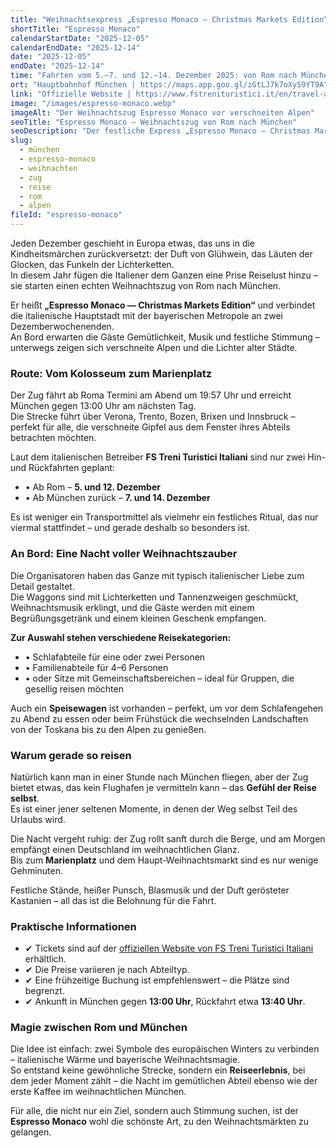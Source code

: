 ```yaml
---
title: "Weihnachtsexpress „Espresso Monaco — Christmas Markets Edition“"
shortTitle: "Espresso Monaco"
calendarStartDate: "2025-12-05"
calendarEndDate: "2025-12-14"
date: "2025-12-05"
endDate: "2025-12-14"
time: "Fahrten vom 5.–7. und 12.–14. Dezember 2025: von Rom nach München und zurück"
ort: "Hauptbahnhof München | https://maps.app.goo.gl/zGtLJ7k7oXyS9YT9A"
link: "Offizielle Website | https://www.fstrenituristici.it/en/travel-and-culture/espresso-monaco-mercatini.html"
image: "/images/espresso-monaco.webp"
imageAlt: "Der Weihnachtszug Espresso Monaco vor verschneiten Alpen"
seoTitle: "Espresso Monaco – Weihnachtszug von Rom nach München"
seoDescription: "Der festliche Express „Espresso Monaco — Christmas Markets Edition“ verbindet Rom und München im Dezember 2025 – durch die Alpen und europäische Winterstädte."
slug:
  - münchen
  - espresso-monaco
  - weihnachten
  - zug
  - reise
  - rom
  - alpen
fileId: "espresso-monaco"
---
```


Jeden Dezember geschieht in Europa etwas, das uns in die Kindheitsmärchen zurückversetzt: der Duft von Glühwein, das Läuten der Glocken, das Funkeln der Lichterketten.  
In diesem Jahr fügen die Italiener dem Ganzen eine Prise Reiselust hinzu – sie starten einen echten Weihnachtszug von Rom nach München.

Er heißt **„Espresso Monaco — Christmas Markets Edition“** und verbindet die italienische Hauptstadt mit der bayerischen Metropole an zwei Dezemberwochenenden.  
An Bord erwarten die Gäste Gemütlichkeit, Musik und festliche Stimmung – unterwegs zeigen sich verschneite Alpen und die Lichter alter Städte.

### Route: Vom Kolosseum zum Marienplatz

Der Zug fährt ab Roma Termini am Abend um 19:57 Uhr und erreicht München gegen 13:00 Uhr am nächsten Tag.  
Die Strecke führt über Verona, Trento, Bozen, Brixen und Innsbruck – perfekt für alle, die verschneite Gipfel aus dem Fenster ihres Abteils betrachten möchten.

Laut dem italienischen Betreiber **FS Treni Turistici Italiani** sind nur zwei Hin- und Rückfahrten geplant:
- • Ab Rom – **5. und 12. Dezember**  
- • Ab München zurück – **7. und 14. Dezember**

Es ist weniger ein Transportmittel als vielmehr ein festliches Ritual, das nur viermal stattfindet – und gerade deshalb so besonders ist.

### An Bord: Eine Nacht voller Weihnachtszauber

Die Organisatoren haben das Ganze mit typisch italienischer Liebe zum Detail gestaltet.  
Die Waggons sind mit Lichterketten und Tannenzweigen geschmückt, Weihnachtsmusik erklingt, und die Gäste werden mit einem Begrüßungsgetränk und einem kleinen Geschenk empfangen.

**Zur Auswahl stehen verschiedene Reisekategorien:**
- • Schlafabteile für eine oder zwei Personen  
- • Familienabteile für 4–6 Personen  
- • oder Sitze mit Gemeinschaftsbereichen – ideal für Gruppen, die gesellig reisen möchten

Auch ein **Speisewagen** ist vorhanden – perfekt, um vor dem Schlafengehen zu Abend zu essen oder beim Frühstück die wechselnden Landschaften von der Toskana bis zu den Alpen zu genießen.

### Warum gerade so reisen

Natürlich kann man in einer Stunde nach München fliegen, aber der Zug bietet etwas, das kein Flughafen je vermitteln kann – das **Gefühl der Reise selbst**.  
Es ist einer jener seltenen Momente, in denen der Weg selbst Teil des Urlaubs wird.

Die Nacht vergeht ruhig: der Zug rollt sanft durch die Berge, und am Morgen empfängt einen Deutschland im weihnachtlichen Glanz.  
Bis zum **Marienplatz** und dem Haupt-Weihnachtsmarkt sind es nur wenige Gehminuten.

Festliche Stände, heißer Punsch, Blasmusik und der Duft gerösteter Kastanien – all das ist die Belohnung für die Fahrt.

### Praktische Informationen

- ✔ Tickets sind auf der [offiziellen Website von FS Treni Turistici Italiani](https://www.fstrenituristici.it/en/travel-and-culture/espresso-monaco-mercatini.html) erhältlich.  
- ✔ Die Preise variieren je nach Abteiltyp.  
- ✔ Eine frühzeitige Buchung ist empfehlenswert – die Plätze sind begrenzt.  
- ✔ Ankunft in München gegen **13:00 Uhr**, Rückfahrt etwa **13:40 Uhr**.

### Magie zwischen Rom und München

Die Idee ist einfach: zwei Symbole des europäischen Winters zu verbinden – italienische Wärme und bayerische Weihnachtsmagie.  
So entstand keine gewöhnliche Strecke, sondern ein **Reiseerlebnis**, bei dem jeder Moment zählt – die Nacht im gemütlichen Abteil ebenso wie der erste Kaffee im weihnachtlichen München.

Für alle, die nicht nur ein Ziel, sondern auch Stimmung suchen, ist der **Espresso Monaco** wohl die schönste Art, zu den Weihnachtsmärkten zu gelangen.
